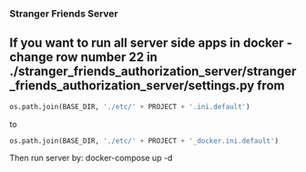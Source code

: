 ### Stranger Friends Server

## If you want to run all server side apps in docker - change row number 22 in ./stranger_friends_authorization_server/stranger_friends_authorization_server/settings.py from 
```python
os.path.join(BASE_DIR, './etc/' + PROJECT + '.ini.default') 
```
to
```python
os.path.join(BASE_DIR, './etc/' + PROJECT + '_docker.ini.default')
```
Then run server by: docker-compose up -d
